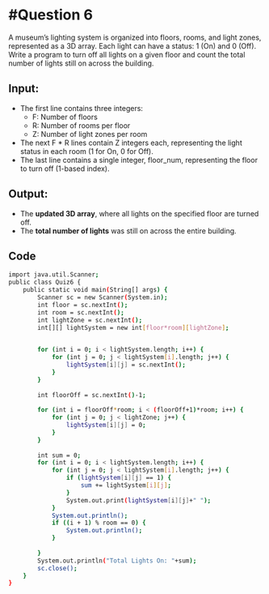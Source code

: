 # #Question 6
A museum’s lighting system is organized into floors, rooms, and light zones, represented as a 3D array. Each light can have a status: 1 (On) and 0 (Off). Write a program to turn off all lights on a given floor and count the total number of lights still on across the building.

## Input:
* The first line contains three integers:
    * F: Number of floors
    * R: Number of rooms per floor
    * Z: Number of light zones per room
* The next F * R lines contain Z integers each, representing the light status in each room (1 for On, 0 for Off). 
* The last line contains a single integer, floor_num, representing the floor to turn off (1-based index).

## Output:
* The **updated 3D array**, where all lights on the specified floor are turned off. 
* The **total number of lights** was still on across the entire building.

## Code

```bash
import java.util.Scanner;
public class Quiz6 {
    public static void main(String[] args) {
        Scanner sc = new Scanner(System.in);
        int floor = sc.nextInt();
        int room = sc.nextInt();
        int lightZone = sc.nextInt();
        int[][] lightSystem = new int[floor*room][lightZone];       

        
        for (int i = 0; i < lightSystem.length; i++) {
            for (int j = 0; j < lightSystem[i].length; j++) {
                lightSystem[i][j] = sc.nextInt();
            }
        }
        
        int floorOff = sc.nextInt()-1;
        
        for (int i = floorOff*room; i < (floorOff+1)*room; i++) {
            for (int j = 0; j < lightZone; j++) {
                lightSystem[i][j] = 0;
            }
        }
        
        int sum = 0;
        for (int i = 0; i < lightSystem.length; i++) {
            for (int j = 0; j < lightSystem[i].length; j++) {
                if (lightSystem[i][j] == 1) {
                    sum += lightSystem[i][j];
                }
                System.out.print(lightSystem[i][j]+" "); 
            }
            System.out.println();
            if ((i + 1) % room == 0) {
                System.out.println(); 
            }
            
        }
        System.out.println("Total Lights On: "+sum);
        sc.close();
    }   
}
```